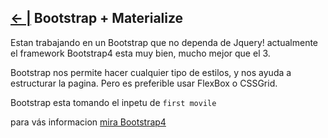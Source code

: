 ## [← |](https://github.com/VGamezz19/skylab-boot-notes/blob/master/semana03/)   Bootstrap + Materialize

Estan trabajando en un Bootstrap que no dependa de Jquery! actualmente el framework Bootstrap4 esta muy bien, mucho mejor que el 3.

Bootstrap nos permite hacer cualquier tipo de estilos, y nos ayuda a estructurar la pagina. Pero es preferible usar FlexBox o CSSGrid.

Bootstrap esta tomando el inpetu de `first movile`

para vás informacion [mira Bootstrap4](https://getbootstrap.com/)
